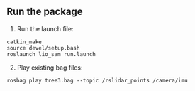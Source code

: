 ## Run the package

1. Run the launch file:
```
catkin_make
source devel/setup.bash
roslaunch lio_sam run.launch
```

2. Play existing bag files:
```
rosbag play tree3.bag --topic /rslidar_points /camera/imu
```
